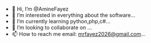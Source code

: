 - 👋 Hi, I’m @AmineFayez
- 👀 I’m interested in everything about the software...
- 🌱 I’m currently learning python,php,c#...
- 💞️ I’m looking to collaborate on ...
- 📫 How to reach me  email: mrfayez2026@gmail.com...

<!---
AmineFayez/AmineFayez is a ✨ special ✨ repository because its `README.md` (this file) appears on your GitHub profile.
You can click the Preview link to take a look at your changes.
--->
